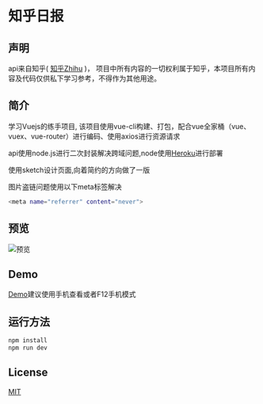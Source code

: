 # 知乎日报

## 声明
api来自知乎( [知乎Zhihu](http://www.zhihu.com/) )， 项目中所有内容的一切权利属于知乎，本项目所有内容及代码仅供私下学习参考，不得作为其他用途。

## 简介
学习Vuejs的练手项目, 该项目使用vue-cli构建、打包，配合vue全家桶（vue、vuex、vue-router）进行编码、使用axios进行资源请求

api使用node.js进行二次封装解决跨域问题,node使用[Heroku](https://www.heroku.com/)进行部署

使用sketch设计页面,向着简约的方向做了一版

图片盗链问题使用以下meta标签解决
``` bash
<meta name="referrer" content="never">
```
## 预览
![预览]()
## Demo
[Demo](https://walleeeee.github.io/daily-zhihu/)建议使用手机查看或者F12手机模式

## 运行方法

``` bash
npm install
npm run dev

```
## License

[MIT](https://opensource.org/licenses/MIT)
